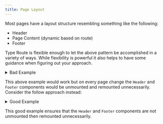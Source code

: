 ```yaml
---
title: Page Layout
---
```


Most pages have a layout structure resembling something like the following:

- Header
- Page Content (dynamic based on route)
- Footer

Type Route is flexible enough to let the above pattern be accomplished in a variety of ways. While flexibility is powerful it also helps to have some guidance when figuring out your approach.

<details>
<summary>Bad Example</summary>

```tsx
import React, { useState, useEffect } from "react";
import { createRouter, defineRoute } from "type-route";

const { routes, listen, getCurrentRoute } = createRouter({
  home: defineRoute("/"),
  foo: defineRoute("/foo"),
  bar: defineRoute("/bar"),
});

function App() {
  const [route, setRoute] = useState(getCurrentRoute());

  useEffect(() => listen(setRoute), []);

  if (route.name === routes.home.name) {
    return <HomePage/>
  } else if (route.name === routes.foo.name) {
    return <FooPage/>
  } else if (route.name === routes.bar.name) {
    return <BarPage/>
  } else {
    return <NotFoundPage/>
  }
}

function Header() {
  return <nav>
    <a {...routes.home.link()}>Home</a>
    <a {...routes.foo.link()}>Foo</a>
    <a {...routes.bar.link()}>Bar</a>
  </nav>
}

function Footer() {
  return <footer>
    <div>Footer</div>
  </footer>
}

function HomePage() {
  return <>
    <Header>
    <div>Home Page</div>
    </Footer>
  </>
}

function FooPage() {
  return <>
    <Header>
    <div>Foo Page</div>
    </Footer>
  </>
}

function BarPage() {
  return <>
    <Header>
    <div>Bar Page</div>
    </Footer>
  </>
}

function NotFoundPage() {
  return <>
    <Header>
    <div>Bar Page</div>
    </Footer>
  </>
}
```

</details>

This above example would work but on every page change the `Header` and `Footer` components would be unmounted and remounted unnecessarily. Consider the follow approach instead:

<details>
<summary>Good Example</summary>

```tsx
import React, { useState, useEffect } from "react";
import { createRouter, defineRoute } from "type-route";

const { routes, listen, getCurrentRoute } = createRouter({
  home: defineRoute("/"),
  foo: defineRoute("/foo"),
  bar: defineRoute("/bar"),
});

function App() {
  const [route, setRoute] = useState(getCurrentRoute());

  useEffect(() => listen(setRoute), []);

  let page;

  if (route.name === routes.home.name) {
    page = <HomePage/>
  } else if (route.name === routes.foo.name) {
    page = <FooPage/>
  } else if (route.name === routes.bar.name) {
    page = <BarPage/>
  } else {
    page = <NotFoundPage/>
  }

  return <>
    <Header>
    {page}
    </Footer>
  </>;
}

function Header() {
  return <nav>
    <a {...routes.home.link()}>Home</a>
    <a {...routes.foo.link()}>Foo</a>
    <a {...routes.bar.link()}>Bar</a>
  </nav>
}

function Footer() {
  return <footer>
    <div>Footer</div>
  </footer>
}

function HomePage() {
  return <div>Home Page</div>
}

function FooPage() {
  return <div>Foo Page</div>
}

function BarPage() {
  return <div>Bar Page</div>
}

function NotFoundPage() {
  return <div>Bar Page</div>
}
```

</details>

This good example ensures that the `Header` and `Footer` components are not unmounted then remounted unnecessarily.
